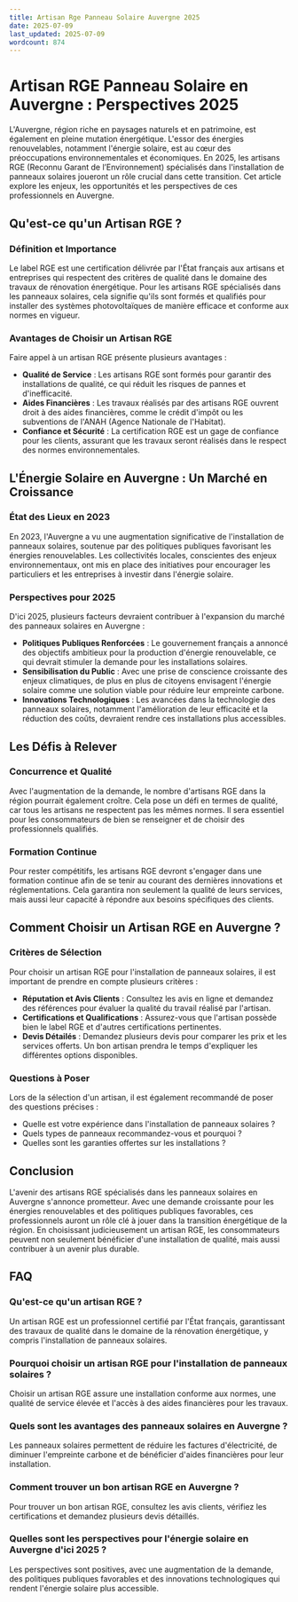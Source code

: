 ```yaml
---
title: Artisan Rge Panneau Solaire Auvergne 2025
date: 2025-07-09
last_updated: 2025-07-09
wordcount: 874
---
```


# Artisan RGE Panneau Solaire en Auvergne : Perspectives 2025

L'Auvergne, région riche en paysages naturels et en patrimoine, est également en pleine mutation énergétique. L'essor des énergies renouvelables, notamment l'énergie solaire, est au cœur des préoccupations environnementales et économiques. En 2025, les artisans RGE (Reconnu Garant de l’Environnement) spécialisés dans l'installation de panneaux solaires joueront un rôle crucial dans cette transition. Cet article explore les enjeux, les opportunités et les perspectives de ces professionnels en Auvergne.

## Qu'est-ce qu'un Artisan RGE ?

### Définition et Importance

Le label RGE est une certification délivrée par l'État français aux artisans et entreprises qui respectent des critères de qualité dans le domaine des travaux de rénovation énergétique. Pour les artisans RGE spécialisés dans les panneaux solaires, cela signifie qu'ils sont formés et qualifiés pour installer des systèmes photovoltaïques de manière efficace et conforme aux normes en vigueur.

### Avantages de Choisir un Artisan RGE

Faire appel à un artisan RGE présente plusieurs avantages :

- **Qualité de Service** : Les artisans RGE sont formés pour garantir des installations de qualité, ce qui réduit les risques de pannes et d'inefficacité.
- **Aides Financières** : Les travaux réalisés par des artisans RGE ouvrent droit à des aides financières, comme le crédit d'impôt ou les subventions de l'ANAH (Agence Nationale de l'Habitat).
- **Confiance et Sécurité** : La certification RGE est un gage de confiance pour les clients, assurant que les travaux seront réalisés dans le respect des normes environnementales.

## L'Énergie Solaire en Auvergne : Un Marché en Croissance

### État des Lieux en 2023

En 2023, l'Auvergne a vu une augmentation significative de l'installation de panneaux solaires, soutenue par des politiques publiques favorisant les énergies renouvelables. Les collectivités locales, conscientes des enjeux environnementaux, ont mis en place des initiatives pour encourager les particuliers et les entreprises à investir dans l'énergie solaire.

### Perspectives pour 2025

D'ici 2025, plusieurs facteurs devraient contribuer à l'expansion du marché des panneaux solaires en Auvergne :

- **Politiques Publiques Renforcées** : Le gouvernement français a annoncé des objectifs ambitieux pour la production d'énergie renouvelable, ce qui devrait stimuler la demande pour les installations solaires.
- **Sensibilisation du Public** : Avec une prise de conscience croissante des enjeux climatiques, de plus en plus de citoyens envisagent l'énergie solaire comme une solution viable pour réduire leur empreinte carbone.
- **Innovations Technologiques** : Les avancées dans la technologie des panneaux solaires, notamment l'amélioration de leur efficacité et la réduction des coûts, devraient rendre ces installations plus accessibles.

## Les Défis à Relever

### Concurrence et Qualité

Avec l'augmentation de la demande, le nombre d'artisans RGE dans la région pourrait également croître. Cela pose un défi en termes de qualité, car tous les artisans ne respectent pas les mêmes normes. Il sera essentiel pour les consommateurs de bien se renseigner et de choisir des professionnels qualifiés.

### Formation Continue

Pour rester compétitifs, les artisans RGE devront s'engager dans une formation continue afin de se tenir au courant des dernières innovations et réglementations. Cela garantira non seulement la qualité de leurs services, mais aussi leur capacité à répondre aux besoins spécifiques des clients.

## Comment Choisir un Artisan RGE en Auvergne ?

### Critères de Sélection

Pour choisir un artisan RGE pour l'installation de panneaux solaires, il est important de prendre en compte plusieurs critères :

- **Réputation et Avis Clients** : Consultez les avis en ligne et demandez des références pour évaluer la qualité du travail réalisé par l'artisan.
- **Certifications et Qualifications** : Assurez-vous que l'artisan possède bien le label RGE et d'autres certifications pertinentes.
- **Devis Détailés** : Demandez plusieurs devis pour comparer les prix et les services offerts. Un bon artisan prendra le temps d'expliquer les différentes options disponibles.

### Questions à Poser

Lors de la sélection d'un artisan, il est également recommandé de poser des questions précises :

- Quelle est votre expérience dans l'installation de panneaux solaires ?
- Quels types de panneaux recommandez-vous et pourquoi ?
- Quelles sont les garanties offertes sur les installations ?

## Conclusion

L'avenir des artisans RGE spécialisés dans les panneaux solaires en Auvergne s'annonce prometteur. Avec une demande croissante pour les énergies renouvelables et des politiques publiques favorables, ces professionnels auront un rôle clé à jouer dans la transition énergétique de la région. En choisissant judicieusement un artisan RGE, les consommateurs peuvent non seulement bénéficier d'une installation de qualité, mais aussi contribuer à un avenir plus durable.

## FAQ

### Qu'est-ce qu'un artisan RGE ?

Un artisan RGE est un professionnel certifié par l'État français, garantissant des travaux de qualité dans le domaine de la rénovation énergétique, y compris l'installation de panneaux solaires.

### Pourquoi choisir un artisan RGE pour l'installation de panneaux solaires ?

Choisir un artisan RGE assure une installation conforme aux normes, une qualité de service élevée et l'accès à des aides financières pour les travaux.

### Quels sont les avantages des panneaux solaires en Auvergne ?

Les panneaux solaires permettent de réduire les factures d'électricité, de diminuer l'empreinte carbone et de bénéficier d'aides financières pour leur installation.

### Comment trouver un bon artisan RGE en Auvergne ?

Pour trouver un bon artisan RGE, consultez les avis clients, vérifiez les certifications et demandez plusieurs devis détaillés.

### Quelles sont les perspectives pour l'énergie solaire en Auvergne d'ici 2025 ?

Les perspectives sont positives, avec une augmentation de la demande, des politiques publiques favorables et des innovations technologiques qui rendent l'énergie solaire plus accessible.
